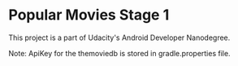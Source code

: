 # Popular Movies Stage 1

This project is a part of Udacity's Android Developer Nanodegree. 

Note: ApiKey for the themoviedb is stored in gradle.properties file.